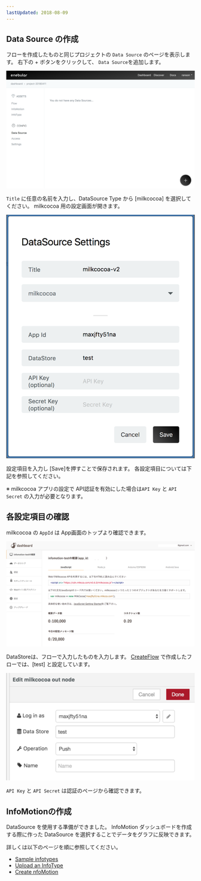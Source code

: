 ```yaml
---
lastUpdated: 2018-08-09
---
```


## Data Source の作成

フローを作成したものと同じプロジェクトの `Data Source` のページを表示します。
右下の + ボタンをクリックして、 `Data Source`を追加します。

![CreateDataSource-dataSource](./../../../../img/InfoMotion/DataSource/Milkcocoa-v2/CreateDataSource-dataSource.png)


`Title` に任意の名前を入力し、DataSource Type から [milkcocoa] を選択してください。
milkcocoa 用の設定画面が開きます。


![CreateDataSource-settings](./../../../../img/InfoMotion/DataSource/Milkcocoa-v2/CreateDataSource-settings.png)

設定項目を入力し [Save]を押すことで保存されます。
各設定項目については下記を参照してください。

※ milkcocoa アプリの設定で API認証を有効にした場合は`API Key` と `API Secret` の入力が必要となります。

## 各設定項目の確認

milkcocoa の `AppId` は App画面のトップより確認できます。

![Setup-appDashboard](./../../../../img/InfoMotion/DataSource/Milkcocoa-v2/Setup-appDashboard.png)

DataStoreは、フローで入力したものを入力します。
[CreateFlow](./CreateFlow.md) で作成したフローでは、[test] と設定しています。


![CreateFlow-milkcocoaNode](./../../../../img/InfoMotion/DataSource/Milkcocoa-v2/CreateFlow-milkcocoaNode.png)

`API Key` と `API Secret` は認証のページから確認できます。

## InfoMotionの作成

DataSource を使用する準備ができました。
InfoMotion ダッシュボードを作成する際に作った DataSource を選択することでデータをグラフに反映できます。

詳しくは以下のページを順に参照してください。

* [Sample infotypes](./SampleInfoTypes.md)
* [Upload an InfoType](./UploadInfoType.md)
* [Create nfoMotion](./CreateInfoMotion.md)